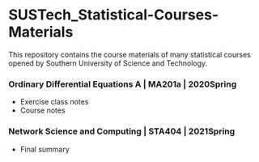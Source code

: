 # SUSTech_Statistical-Courses-Materials

This repository contains the course materials of many statistical courses opened by Southern University of Science and Technology.

### Ordinary Differential Equations A | MA201a | 2020Spring
- Exercise class notes
- Course notes

### Network Science and Computing | STA404 | 2021Spring
- Final summary
